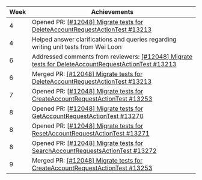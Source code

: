 | Week | Achievements                                                                                                                                             |
| ---- | -------------------------------------------------------------------------------------------------------------------------------------------------------- |
| 4    | Opened PR: [[#12048] Migrate tests for DeleteAccountRequestActionTest #13213](https://github.com/TEAMMATES/teammates/pull/13213)                         |
| 4    | Helped answer clarifications and queries regarding writing unit tests from Wei Loon                                                                      |
| 6    | Addressed comments from reviewers: [[#12048] Migrate tests for DeleteAccountRequestActionTest #13213](https://github.com/TEAMMATES/teammates/pull/13213) |
| 6    | Merged PR: [[#12048] Migrate tests for DeleteAccountRequestActionTest #13213](https://github.com/TEAMMATES/teammates/pull/13213)                         |
| 7    | Opened PR: [[#12048] Migrate tests for CreateAccountRequestActionTest #13253](https://github.com/TEAMMATES/teammates/pull/13253)                         |
| 8    | Opened PR: [[#12048] Migrate tests for GetAccountRequestActionTest #13270](https://github.com/TEAMMATES/teammates/pull/13270)                            |
| 8    | Opened PR: [[#12048] Migrate tests for ResetAccountRequestActionTest #13271](https://github.com/TEAMMATES/teammates/pull/13271)                          |
| 8    | Opened PR: [[#12048] Migrate tests for SearchAccountRequestsActionTest #13272](https://github.com/TEAMMATES/teammates/pull/13272)                        |
| 9    | Merged PR: [[#12048] Migrate tests for CreateAccountRequestActionTest #13253](https://github.com/TEAMMATES/teammates/pull/13253)                         |

